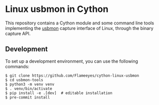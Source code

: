 <!--
SPDX-FileCopyrightText: 2019 The cython-linux-usbmon Authors

SPDX-License-Identifier: Apache-2.0
-->

# Linux usbmon in Cython

This repository contains a Cython module and some command line tools
implementing the
[usbmon](https://www.kernel.org/doc/Documentation/usb/usbmon.txt) capture
interface of Linux, through the binary capture API.

## Development

To set up a development environment, you can use the following commands:

```shell
$ git clone https://github.com/Flameeyes/cython-linux-usbmon
$ cd usbmon-tools
$ python3 -m venv venv
$ . venv/bin/activate
$ pip install -e .[dev]  # editable installation
$ pre-commit install
```
